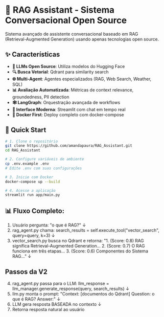 # 🤖 RAG Assistant - Sistema Conversacional Open Source

Sistema avançado de assistente conversacional baseado em RAG (Retrieval-Augmented Generation) usando apenas tecnologias open source.

## ✨ Características

- **🧠 LLMs Open Source**: Utiliza modelos do Hugging Face
- **🔍 Busca Vetorial**: Qdrant para similarity search
- **🌐 Multi-Agent**: Agentes especializados (RAG, Web Search, Weather, SQL)
- **📊 Avaliação Automatizada**: Métricas de context relevance, groundedness, PII detection
- **🕸️ LangGraph**: Orquestração avançada de workflows
- **💬 Interface Moderna**: Streamlit com chat em tempo real
- **🐳 Docker First**: Deploy completo com docker-compose

## 🚀 Quick Start
```bash
# 1. Clone o repositório
git clone https://github.com/amandapaura/RAG_Assistant.git
cd RAG_Assistant

# 2. Configure variáveis de ambiente
cp .env.example .env
# Edite .env com suas configurações

# 3. Inicie com Docker
docker-compose up --build

# 4. Acesse a aplicação
streamlit run app/main.py
```

## 📊 Fluxo Completo:

1. Usuário pergunta: "o que é RAG?"
                ↓
2. rag_agent.py chama:
   search_results = self.execute_tool("vector_search", query=query, k=3)
                ↓
3. vector_search.py busca no Qdrant e retorna:
   "1. (Score: 0.8) RAG significa Retrieval-Augmented Generation...
    2. (Score: 0.7) O RAG funciona em três etapas...
    3. (Score: 0.6) Componentes do Sistema RAG..."
                ↓

## Passos da V2
4. rag_agent.py passa para o LLM:
   llm_response = llm_manager.generate_response(query, search_results)
                ↓
5. llm.py monta o prompt:
   "Context: [documentos do Qdrant]
    Question: o que é RAG?
    Answer:"
                ↓
6. LLM gera resposta BASEADA no contexto
                ↓
7. Retorna resposta natural ao usuário
